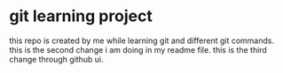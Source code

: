 # git learning project

this repo is created by me while learning git and different git commands.
this is the second change i am doing in my readme file.
this is the third change through github ui.
